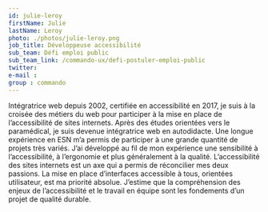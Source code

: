 ```yaml
---
id: julie-leroy
firstName: Julie
lastName: Leroy
photo: ./photos/julie-leroy.png
job_title: Développeuse accessibilité
sub_team: Défi emploi public
sub_team_link: /commando-ux/defi-postuler-emploi-public
twitter:
e-mail :
group : commando
---
```


Intégratrice web depuis 2002, certifiée en accessibilité en 2017, je suis à la croisée des métiers du web pour participer à la mise en place de l’accessibilité de sites internets. Après des études orientées vers le paramédical, je suis devenue intégratrice web en autodidacte. Une longue expérience en ESN m’a permis de participer à une grande quantité de projets très variés. J’ai développé au fil de mon expérience une sensibilité à l’accessibilité, à l’ergonomie et plus généralement à la qualité. L’accessibilité des sites internets est un axe qui a permis de réconcilier mes deux passions. La mise en place d’interfaces accessible à tous, orientées utilisateur, est ma priorité absolue. J’estime que la compréhension des enjeux de l’accessibilité et le travail en équipe sont les fondements d’un projet de qualité durable.

